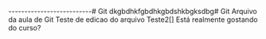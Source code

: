 --------------------------# Git
dkgbdhkfgbdhkgbdshkbgksdbg# Git
Arquivo da aula de Git
Teste de edicao do arquivo
Teste2[]
Está realmente gostando do curso?